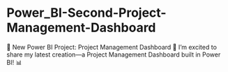 # Power_BI-Second-Project-Management-Dashboard
🚀 New Power BI Project: Project Management Dashboard 🚀  I’m excited to share my latest creation—a Project Management Dashboard built in Power BI! 📊
